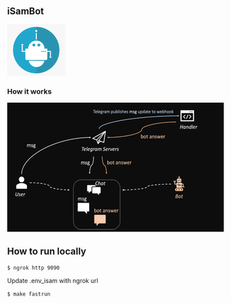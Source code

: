 ## iSamBot

<p>
  <img height="120" heigth="120" src="./assets/isam.png">
</p>

### How it works

<p>
  <img height="300" src="./assets/workflow.png">
</p>

## How to run locally

```code
$ ngrok http 9090
```

Update .env_isam with ngrok url

```code
$ make fastrun
```
